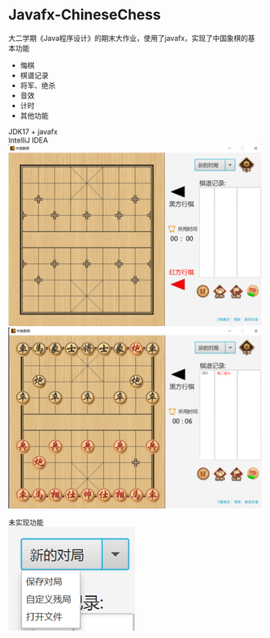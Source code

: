 # Javafx-ChineseChess
大二学期《Java程序设计》的期末大作业，使用了javafx，实现了中国象棋的基本功能
- 悔棋
- 棋谱记录
- 将军、绝杀
- 音效
- 计时
- 其他功能

JDK17 + javafx  
IntelliJ IDEA
![alt text](image.png)
![alt text](image-1.png)

未实现功能  
![alt text](image-2.png)